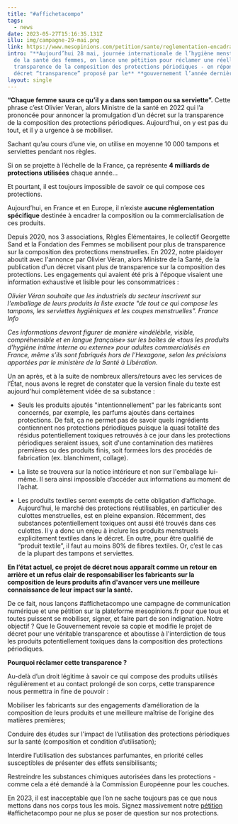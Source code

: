 ```yaml
---
title: "#affichetacompo"
tags:
  - news
date: 2023-05-27T15:16:35.131Z
illu: img/campagne-29-mai.png
link: https://www.mesopinions.com/petition/sante/reglementation-encadrant-composition-protections-periodiques/207932
intro: "**Aujourd’hui 28 mai, journée internationale de l’hygiène menstruelle et
  de la santé des femmes, on lance une pétition pour réclamer une réelle
  transparence de la composition des protections périodiques - en réponse au
  décret “transparence” proposé par le** **gouvernement l’année dernière**"
layout: single
---
```

**“Chaque femme saura ce qu’il y a dans son tampon ou sa serviette”.** Cette phrase c’est Olivier Veran, alors Ministre de la santé en 2022 qui l’a prononcée pour annoncer la promulgation d’un décret sur la transparence de la composition des protections périodiques. Aujourd’hui, on y est pas du tout, et il y a urgence à se mobiliser.



Sachant qu’au cours d’une vie, on utilise en moyenne 10 000 tampons et serviettes pendant nos règles.

Si on se projette à l’échelle de la France, ça représente **4 milliards de protections utilisées** chaque année…



Et pourtant, il est toujours impossible de savoir ce qui compose ces protections.



Aujourd’hui, en France et en Europe, il n’existe **aucune réglementation spécifique** destinée à encadrer la composition ou la commercialisation de ces produits. 



Depuis 2020, nos 3 associations, Règles Élémentaires, le collectif Georgette Sand et la Fondation des Femmes se mobilisent pour plus de transparence sur la composition des protections menstruelles. En 2022, notre plaidoyer aboutit avec l'annonce par Olivier Véran, alors Ministre de la Santé, de la publication d'un décret visant plus de transparence sur la composition des protections. Les engagements qui avaient été pris à l'époque visaient une information exhaustive et lisible pour les consommatrices :



*Olivier Véran souhaite que les industriels du secteur inscrivent sur l'emballage de leurs produits la liste exacte "de tout ce qui compose les tampons, les serviettes hygiéniques et les coupes menstruelles". France Info*



*​Ces informations devront figurer de manière «indélébile, visible, compréhensible et en langue française» sur les boîtes de «tous les produits d’hygiène intime interne ou externe» pour adultes commercialisés en France, même s’ils sont fabriqués hors de l’Hexagone, selon les précisions apportées par le ministère de la Santé à Libération.*



Un an après, et à la suite de nombreux allers/retours avec les services de l’État, nous avons le regret de constater que la version finale du texte est aujourd'hui complètement vidée de sa substance :



* Seuls les produits ajoutés "intentionnellement" par les fabricants sont concernés, par exemple, les parfums ajoutés dans certaines protections. De fait, ça ne permet pas de savoir quels ingrédients contiennent nos protections périodiques puisque la quasi totalité des résidus potentiellement toxiques retrouvés à ce jour dans les protections périodiques seraient issues, soit d'une contamination des matières premières ou des produits finis, soit formées lors des procédés de fabrication (ex. blanchiment, collage).



* La liste se trouvera sur la notice intérieure et non sur l'emballage lui-même. Il sera ainsi impossible d’accéder aux informations au moment de l’achat.



* Les produits textiles seront exempts de cette obligation d’affichage. Aujourd’hui, le marché des protections réutilisables, en particulier des culottes menstruelles, est en pleine expansion. Récemment, des substances potentiellement toxiques ont aussi été trouvés dans ces culottes. Il y a donc un enjeu à inclure les produits menstruels explicitement textiles dans le décret. En outre, pour être qualifié de “produit textile”, il faut au moins 80% de fibres textiles. Or, c’est le cas de la plupart des tampons et serviettes. 



**En l’état actuel, ce projet de décret nous apparaît comme un retour en arrière et un refus clair de responsabiliser les fabricants sur la composition de leurs produits afin d'avancer vers une meilleure connaissance de leur impact sur la santé.**



De ce fait, nous lançons #affichetacompo une campagne de communication numérique et une pétition sur la plateforme mesopinions.fr pour que tous et toutes puissent se mobiliser, signer, et faire part de son indignation. Notre objectif ? Que le Gouvernement revoie sa copie et modifie le projet de décret pour une véritable transparence et aboutisse à l'interdiction de tous les produits potentiellement toxiques dans la composition des protections périodiques. 



**Pourquoi réclamer cette transparence ?**



Au-delà d’un droit légitime à savoir ce qui compose des produits utilisés régulièrement et au contact prolongé de son corps, cette transparence nous permettra in fine de pouvoir : 



Mobiliser les fabricants sur des engagements d’amélioration de la composition de leurs produits et une meilleure maîtrise de l’origine des matières premières;

Conduire des études sur l'impact de l’utilisation des protections périodiques sur la santé (composition et condition d’utilisation);

Interdire l’utilisation des substances parfumantes, en priorité celles susceptibles de présenter des effets sensibilisants;

Restreindre les substances chimiques autorisées dans les protections - comme cela a été demandé à la Commission Européenne pour les couches.



En 2023, il est inacceptable que l’on ne sache toujours pas ce que nous mettons dans nos corps tous les mois. Signez massivement notre [pétition](https://www.mesopinions.com/petition/sante/reglementation-encadrant-composition-protections-periodiques/207932) #affichetacompo pour ne plus se poser de question sur nos protections.